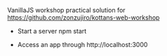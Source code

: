 VanillaJS workshop practical solution for https://github.com/zonzujiro/kottans-web-workshop

- Start a server
npm start

- Access an app through
http://localhost:3000
